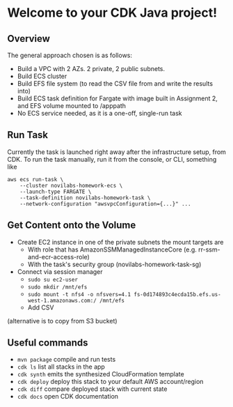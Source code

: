 # Welcome to your CDK Java project!

## Overview
The general approach chosen is as follows:
* Build a VPC with 2 AZs. 2 private, 2 public subnets.
* Build ECS cluster
* Build EFS file system (to read the CSV file from and write the results into)
* Build ECS task definition for Fargate with image built in Assignment 2, and EFS volume mounted to /apppath
* No ECS service needed, as it is a one-off, single-run task


## Run Task
Currently the task is launched right away after the infrastructure setup, from CDK. To run the task manually,
run it from the console, or CLI, something like
```
aws ecs run-task \
    --cluster novilabs-homework-ecs \
    --launch-type FARGATE \
    --task-definition novilabs-homework-task \
    --network-configuration "awsvpcConfiguration={...}" ...
```
## Get Content onto the Volume
* Create EC2 instance in one of the private subnets the mount targets are
  * With role that has AmazonSSMManagedInstanceCore (e.g. rr-ssm-and-ecr-access-role)
  * With the task's security group (novilabs-homework-task-sg)
* Connect via session manager
  * `sudo su ec2-user`
  * `sudo mkdir /mnt/efs`
  * `sudo mount -t nfs4 -o nfsvers=4.1 fs-0d174893c4ecda15b.efs.us-west-1.amazonaws.com:/ /mnt/efs`
  * Add CSV

(alternative is to copy from S3 bucket)

## Useful commands

* `mvn package`     compile and run tests
* `cdk ls`          list all stacks in the app
* `cdk synth`       emits the synthesized CloudFormation template
* `cdk deploy`      deploy this stack to your default AWS account/region
* `cdk diff`        compare deployed stack with current state
* `cdk docs`        open CDK documentation
